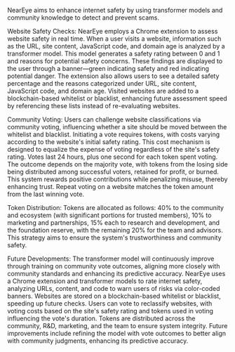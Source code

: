 NearEye aims to enhance internet safety by using transformer models and community knowledge to detect and prevent scams.

Website Safety Checks: NearEye employs a Chrome extension to assess website safety in real time. When a user visits a website, information such as the URL, site content, JavaScript code, and domain age is analyzed by a transformer model. This model generates a safety rating between 0 and 1 and reasons for potential safety concerns. These findings are displayed to the user through a banner—green indicating safety and red indicating potential danger. The extension also allows users to see a detailed safety percentage and the reasons categorized under URL, site content, JavaScript code, and domain age. Visited websites are added to a blockchain-based whitelist or blacklist, enhancing future assessment speed by referencing these lists instead of re-evaluating websites.

Community Voting: Users can challenge website classifications via community voting, influencing whether a site should be moved between the whitelist and blacklist. Initiating a vote requires tokens, with costs varying according to the website's initial safety rating. This cost mechanism is designed to equalize the expense of voting regardless of the site's safety rating. Votes last 24 hours, plus one second for each token spent voting. The outcome depends on the majority vote, with tokens from the losing side being distributed among successful voters, retained for profit, or burned. This system rewards positive contributions while penalizing misuse, thereby enhancing trust. Repeat voting on a website matches the token amount from the last winning vote.

Token Distribution: Tokens are allocated as follows: 40% to the community and ecosystem (with significant portions for trusted members), 10% to marketing and partnerships, 15% each to research and development, and the foundation reserve, with the remaining 20% for the team and advisors. This strategy aims to ensure the system's trustworthiness and community safety.

Future Developments: The transformer model will continuously improve through training on community vote outcomes, aligning more closely with community standards and enhancing its predictive accuracy.
NearEye uses a Chrome extension and transformer models to rate internet safety, analyzing URLs, content, and code to warn users of risks via color-coded banners. Websites are stored on a blockchain-based whitelist or blacklist, speeding up future checks. Users can vote to reclassify websites, with voting costs based on the site's safety rating and tokens used in voting influencing the vote's duration. Tokens are distributed across the community, R&D, marketing, and the team to ensure system integrity. Future improvements include refining the model with vote outcomes to better align with community judgments, enhancing its predictive accuracy.
